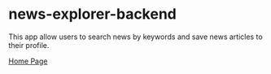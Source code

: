 # news-explorer-backend

This app allow users to search news by keywords and save news articles to their profile.

[Home Page](https://newsexplorerapp.jumpingcrab.com)
